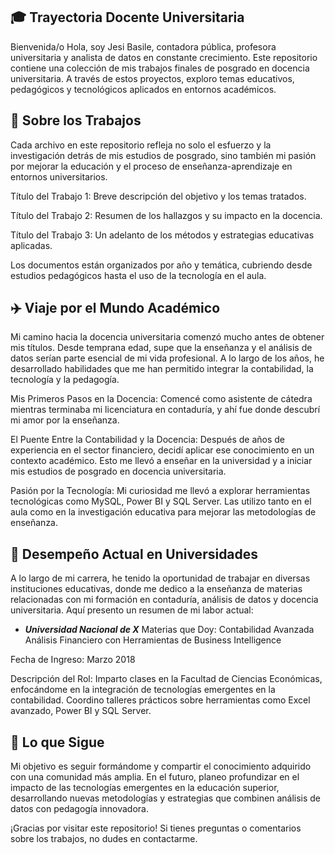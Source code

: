 ## 🎓 Trayectoria Docente Universitaria
Bienvenida/o
Hola, soy Jesi Basile, contadora pública, profesora universitaria y analista de datos en constante crecimiento. Este repositorio contiene una colección de mis trabajos finales de posgrado en docencia universitaria. A través de estos proyectos, exploro temas educativos, pedagógicos y tecnológicos aplicados en entornos académicos.

## 💼 Sobre los Trabajos
Cada archivo en este repositorio refleja no solo el esfuerzo y la investigación detrás de mis estudios de posgrado, sino también mi pasión por mejorar la educación y el proceso de enseñanza-aprendizaje en entornos universitarios.

Título del Trabajo 1: Breve descripción del objetivo y los temas tratados.

Título del Trabajo 2: Resumen de los hallazgos y su impacto en la docencia.

Título del Trabajo 3: Un adelanto de los métodos y estrategias educativas aplicadas.

Los documentos están organizados por año y temática, cubriendo desde estudios pedagógicos hasta el uso de la tecnología en el aula.

## ✈️ Viaje por el Mundo Académico
Mi camino hacia la docencia universitaria comenzó mucho antes de obtener mis títulos. Desde temprana edad, supe que la enseñanza y el análisis de datos serían parte esencial de mi vida profesional. A lo largo de los años, he desarrollado habilidades que me han permitido integrar la contabilidad, la tecnología y la pedagogía.

Mis Primeros Pasos en la Docencia: Comencé como asistente de cátedra mientras terminaba mi licenciatura en contaduría, y ahí fue donde descubrí mi amor por la enseñanza.

El Puente Entre la Contabilidad y la Docencia: Después de años de experiencia en el sector financiero, decidí aplicar ese conocimiento en un contexto académico. Esto me llevó a enseñar en la universidad y a iniciar mis estudios de posgrado en docencia universitaria.

Pasión por la Tecnología: Mi curiosidad me llevó a explorar herramientas tecnológicas como MySQL, Power BI y SQL Server. Las utilizo tanto en el aula como en la investigación educativa para mejorar las metodologías de enseñanza.

## 🏫 Desempeño Actual en Universidades
A lo largo de mi carrera, he tenido la oportunidad de trabajar en diversas instituciones educativas, donde me dedico a la enseñanza de materias relacionadas con mi formación en contaduría, análisis de datos y docencia universitaria. Aquí presento un resumen de mi labor actual:

+ ***Universidad Nacional de X***
Materias que Doy:
Contabilidad Avanzada
Análisis Financiero con Herramientas de Business Intelligence

Fecha de Ingreso: Marzo 2018

Descripción del Rol:
Imparto clases en la Facultad de Ciencias Económicas, enfocándome en la integración de tecnologías emergentes en la contabilidad.
Coordino talleres prácticos sobre herramientas como Excel avanzado, Power BI y SQL Server.

## 🚀 Lo que Sigue
Mi objetivo es seguir formándome y compartir el conocimiento adquirido con una comunidad más amplia. En el futuro, planeo profundizar en el impacto de las tecnologías emergentes en la educación superior, desarrollando nuevas metodologías y estrategias que combinen análisis de datos con pedagogía innovadora.

¡Gracias por visitar este repositorio! Si tienes preguntas o comentarios sobre los trabajos, no dudes en contactarme.
